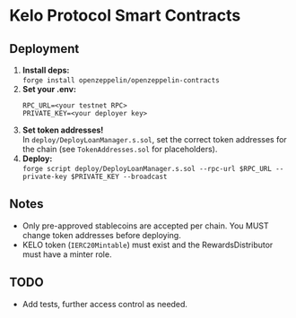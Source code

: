 
# Kelo Protocol Smart Contracts

## Deployment

1. **Install deps:**  
   `forge install openzeppelin/openzeppelin-contracts`
2. **Set your .env:**
   ```
   RPC_URL=<your testnet RPC>
   PRIVATE_KEY=<your deployer key>
   ```
3. **Set token addresses!**  
   In `deploy/DeployLoanManager.s.sol`, set the correct token addresses for the chain (see `TokenAddresses.sol` for placeholders).
4. **Deploy:**  
   `forge script deploy/DeployLoanManager.s.sol --rpc-url $RPC_URL --private-key $PRIVATE_KEY --broadcast`

## Notes
- Only pre-approved stablecoins are accepted per chain. You MUST change token addresses before deploying.
- KELO token (`IERC20Mintable`) must exist and the RewardsDistributor must have a minter role.

## TODO
- Add tests, further access control as needed.
